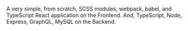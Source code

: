 A very simple, from scratch, SCSS modules, webpack, babel, and TypeScript React application on the Frontend. And, TypeScript, Node, Express, GraphQL, MySQL on the Backend.
